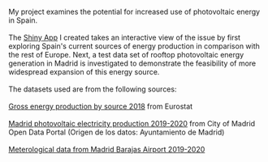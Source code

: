 My project examines the potential for increased use of photovoltaic energy in Spain. \
\
The [Shiny App](https://rykn.shinyapps.io/Solar_energy/) I created takes an interactive view of the issue by first exploring Spain's current sources of energy production in comparison with the rest of Europe. Next, a test data set of rooftop photovoltaic energy generation in Madrid is investigated to demonstrate the feasibility of more widespread expansion of this energy source.\
\
The datasets used are from the following sources:\
\
[Gross energy production by source 2018](https://appsso.eurostat.ec.europa.eu/nui/show.do?query=BOOKMARK_DS-1015839_QID_-404B008F_UID_-3F171EB0&layout=SIEC,L,X,0;GEO,L,Y,0;NRG_BAL,L,Z,0;UNIT,B,Z,1;TIME,C,Z,2;INDICATORS,C,Z,3;&zSelection=DS-1015839NRG_BAL,GEP;DS-1015839UNIT,GWH;DS-1015839INDICATORS,OBS_FLAG;DS-1015839TIME,2018;&rankName1=UNIT_1_2_-1_2&rankName2=NRG-BAL_1_2_-1_2&rankName3=INDICATORS_1_2_-1_2&rankName4=TIME_1_0_1_0&rankName5=SIEC_1_2_0_0&rankName6=GEO_1_2_0_1&rStp=&cStp=&rDCh=&cDCh=&rDM=true&cDM=true&footnes=false&empty=false&wai=false&time_mode=ROLLING&time_most_recent=true&lang=EN&cfo=%23%23%23%2C%23%23%23.%23%23%23) from Eurostat\
\
[Madrid photovoltaic electricity production 2019-2020](https://datos.madrid.es/portal/site/egob/menuitem.c05c1f754a33a9fbe4b2e4b284f1a5a0/?vgnextoid=e2eece114eaa0710VgnVCM1000001d4a900aRCRD&vgnextchannel=374512b9ace9f310VgnVCM100000171f5a0aRCRD&vgnextfmt=default) from City of Madrid Open Data Portal (Origen de los datos: Ayuntamiento de Madrid)\
\
[Meterological data from Madrid Barajas Airport 2019-2020](https://opendata.aemet.es/centrodedescargas/productosAEMET?)
